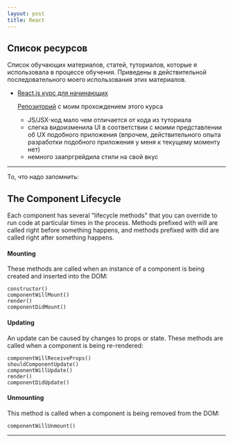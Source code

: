 ```yaml
---
layout: post
title: React
---
```


<h2 class="post__small-heading">Список ресурсов</h2>

Список обучающих материалов, статей, туториалов, которые я использовала в процессе обучения.
Приведены в действительной последовательного моего использования этих материалов.

* [React.js курс для начинающих](https://www.gitbook.com/book/maxfarseer/react-course-ru])

  [Репозиторий](https://github.com/EkaterinaSava/react-course-ru__practice) с моим прохождением этого курса
    * JS/JSX-код мало чем отличается от кода из туториала
    * слегка видоизменила UI в соответствии с моими представлении об UX подобного приложения
    (впрочем, действительного опыта разработки подобного приложения у меня к текущему моменту нет)
    * немного заапргрейдила стили на свой вкус


---

То, что надо запомнить:

<h2 class="post__small-heading">The Component Lifecycle</h2>

Each component has several "lifecycle methods" that you can override
to run code at particular times in the process. Methods prefixed with
will are called right before something happens, and methods
prefixed with did are called right after something happens.

#### Mounting

These methods are called when an instance of a component is being created and inserted into the DOM:


    constructor()
    componentWillMount()
    render()
    componentDidMount()


#### Updating

An update can be caused by changes to props or state. These methods are called when a component is being re-rendered:

    componentWillReceiveProps()
    shouldComponentUpdate()
    componentWillUpdate()
    render()
    componentDidUpdate()

#### Unmounting

This method is called when a component is being removed from the DOM:

    componentWillUnmount()



---

<!-- 11/01/2017 -->
